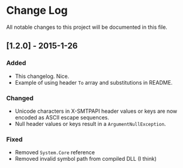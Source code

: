 # Change Log
All notable changes to this project will be documented in this file.

## [1.2.0] - 2015-1-26
### Added
- This changelog. Nice.
- Example of using header `To` array and substitutions in README.

### Changed
- Unicode characters in X-SMTPAPI header values or keys are now encoded as ASCII escape sequences.
- Null header values or keys result in a `ArgumentNullException`.

### Fixed
- Removed `System.Core` reference
- Removed invalid symbol path from compiled DLL (I think)
